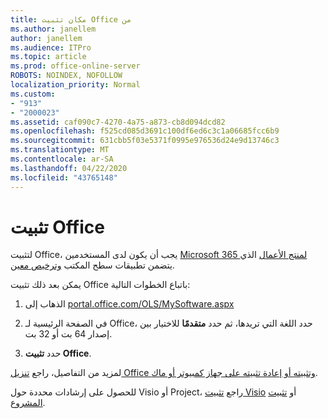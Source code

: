 ```yaml
---
title: مكان تثبيت Office من
ms.author: janellem
author: janellem
ms.audience: ITPro
ms.topic: article
ms.prod: office-online-server
ROBOTS: NOINDEX, NOFOLLOW
localization_priority: Normal
ms.custom:
- "913"
- "2000023"
ms.assetid: caf090c7-4270-4a75-a873-cb8d094dcd82
ms.openlocfilehash: f525cd085d3691c100df6ed6c3c1a06685fcc6b9
ms.sourcegitcommit: 631cbb5f03e5371f0995e976536d24e9d13746c3
ms.translationtype: MT
ms.contentlocale: ar-SA
ms.lasthandoff: 04/22/2020
ms.locfileid: "43765148"
---
```

# <a name="install-office"></a>تثبيت Office

لتثبيت Office، يجب أن يكون لدى المستخدمين [Microsoft 365 لمنتج الأعمال](https://support.office.com/article/f8ab5e25-bf3f-4a47-b264-174b1ee925fd?wt.mc_id=Alchemy_ClientDIA) الذي يتضمن تطبيقات سطح المكتب [وترخيص معين](https://docs.microsoft.com/office365/admin/subscriptions-and-billing/assign-licenses-to-users).
  
يمكن بعد ذلك تثبيت Office باتباع الخطوات التالية:
  
1. الذهاب إلى [portal.office.com/OLS/MySoftware.aspx](https://portal.office.com/OLS/MySoftware.aspx)

2. في الصفحة الرئيسية لـ Office، حدد اللغة التي تريدها، ثم حدد **متقدمًا** للاختيار بين إصدار 64 بت أو 32 بت.

3. حدد **تثبيت Office**.

لمزيد من التفاصيل، راجع [تنزيل Office وتثبيته أو إعادة تثبيته على جهاز كمبيوتر أو ماك](https://support.office.com/article/4414eaaf-0478-48be-9c42-23adc4716658?wt.mc_id=Alchemy_ClientDIA).
  
للحصول على إرشادات محددة حول Visio أو Project، راجع [تثبيت Visio](https://support.office.com/article/f98f21e3-aa02-4827-9167-ddab5b025710) أو [تثبيت المشروع](https://support.office.com/article/7059249b-d9fe-4d61-ab96-5c5bf435f281).

